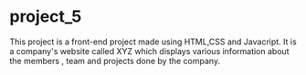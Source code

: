 # project_5
This project is a front-end project made using HTML,CSS and Javacript. It is a company's website called XYZ which displays various information about the members , team and projects done by the company. 
